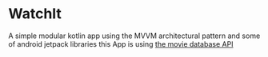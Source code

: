 # WatchIt
A simple modular kotlin app using the MVVM architectural pattern and some of android jetpack libraries
this App is using [the movie database API](https://developers.themoviedb.org/3/getting-started/introduction)
